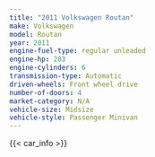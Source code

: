 ```yaml
---
title: "2011 Volkswagen Routan"
make: Volkswagen
model: Routan
year: 2011
engine-fuel-type: regular unleaded
engine-hp: 283
engine-cylinders: 6
transmission-type: Automatic
driven-wheels: Front wheel drive
number-of-doors: 4
market-category: N/A
vehicle-size: Midsize
vehicle-style: Passenger Minivan
---
```


{{< car_info >}}

